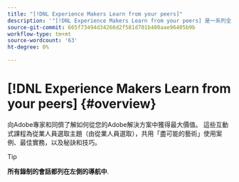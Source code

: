 ```yaml
---
title: "[!DNL Experience Makers Learn from your peers]"
description: '"[!DNL Experience Makers Learn from your peers] 是一系列全球虛擬客戶學習活動，專注於深入探討 [!DNL Adobe Experience Cloud] 解決方案。」'
source-git-commit: 665f73494d34266d2f581d701b400aae96405b9b
workflow-type: tm+mt
source-wordcount: '63'
ht-degree: 0%

---
```


# [!DNL Experience Makers Learn from your peers] {#overview}

<!--- <img alt="Experience Makers Learn from your peers" src="./assets/skill-exchange.png" /> --->

向Adobe專家和同儕了解如何從您的Adobe解決方案中獲得最大價值。 這些互動式課程為從業人員選取主題（由從業人員選取），共用「盡可能的藝術」使用案例、最佳實務，以及秘訣和技巧。

>[!TIP]
>
>**所有錄制的會話都列在左側的導航中**.